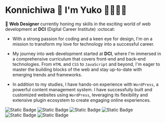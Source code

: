 # Konnichiwa 👋 I'm Yuko 👩🏻‍💻✨
🌱 **Web Designer** currently honing my skills in the exciting world of web development at **DCI** (Digital Career Institute) :octocat:

- With a strong passion for coding and a keen eye for design, I'm on a mission to transform my love for technology into a successful career.

- My journey into web development started at **DCI**, where I'm immersed in a comprehensive curriculum that covers front-end and back-end technologies. From `HTML` and `CSS` to `JavaScript` and beyond, I'm eager to master the building blocks of the web and stay up-to-date with emerging trends and frameworks.

- In addition to my studies, I have hands-on experience with `WordPress`, a powerful content management system. I have successfully built and customized websites using `WordPress`, leveraging its flexibility and extensive plugin ecosystem to create engaging online experiences.

![Static Badge](https://img.shields.io/badge/HTML5-ffffff?style=social&logo=HTML5)
![Static Badge](https://img.shields.io/badge/CSS3-ffffff?style=social&logo=CSS3)
![Static Badge](https://img.shields.io/badge/JavaScript-ffffff?style=social&logo=JavaScript)
![Static Badge](https://img.shields.io/badge/WordPress-ffffff?style=social&logo=WordPress)
![Static Badge](https://img.shields.io/badge/Sass-ffffff?style=social&logo=Sass)
![Static Badge](https://img.shields.io/badge/Linux-ffffff?style=social&logo=Linux)

<!--
**yukosuga/yukosuga** is a ✨ _special_ ✨ repository because its `README.md` (this file) appears on your GitHub profile.

Here are some ideas to get you started:

- 🔭 I’m currently working on ...
-  ...
- 👯 I’m looking to collaborate on ...
- 🤔 I’m looking for help with ...
- 💬 Ask me about ...
- 📫 How to reach me: ...
- 😄 Pronouns: ...
- ⚡ Fun fact: ...
-->
